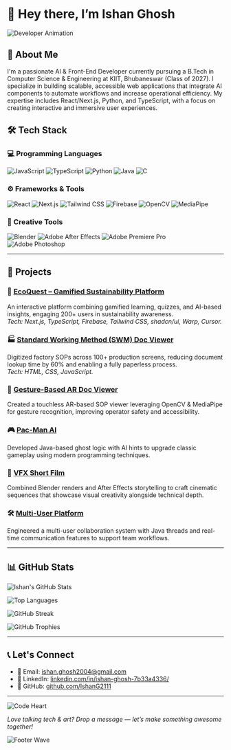 # 👋 Hey there, I’m **Ishan Ghosh**

![Developer Animation](https://media.giphy.com/media/WiI4vdxMjge8c/giphy.gif)

## 🧠 About Me

I'm a passionate AI & Front-End Developer currently pursuing a B.Tech in Computer Science & Engineering at KIIT, Bhubaneswar (Class of 2027). I specialize in building scalable, accessible web applications that integrate AI components to automate workflows and increase operational efficiency. My expertise includes React/Next.js, Python, and TypeScript, with a focus on creating interactive and immersive user experiences.

## 🛠 Tech Stack

### 💻 Programming Languages
![JavaScript](https://img.shields.io/badge/JavaScript-F7DF1E?style=for-the-badge&logo=javascript&logoColor=white)
![TypeScript](https://img.shields.io/badge/TypeScript-3178C6?style=for-the-badge&logo=typescript&logoColor=white)
![Python](https://img.shields.io/badge/Python-3776AB?style=for-the-badge&logo=python&logoColor=white)
![Java](https://img.shields.io/badge/Java-ED8B00?style=for-the-badge&logo=openjdk&logoColor=white)
![C](https://img.shields.io/badge/C-00599C?style=for-the-badge&logo=c&logoColor=white)

### ⚙️ Frameworks & Tools
![React](https://img.shields.io/badge/React-61DAFB?style=for-the-badge&logo=react&logoColor=black)
![Next.js](https://img.shields.io/badge/Next.js-000000?style=for-the-badge&logo=nextdotjs&logoColor=white)
![Tailwind CSS](https://img.shields.io/badge/Tailwind%20CSS-06B6D4?style=for-the-badge&logo=tailwindcss&logoColor=white)
![Firebase](https://img.shields.io/badge/Firebase-FFCA28?style=for-the-badge&logo=firebase&logoColor=black)
![OpenCV](https://img.shields.io/badge/OpenCV-5C3EE8?style=for-the-badge&logo=opencv&logoColor=white)
![MediaPipe](https://img.shields.io/badge/MediaPipe-FF6F61?style=for-the-badge&logo=mediapipe&logoColor=white)

### 🎨 Creative Tools
![Blender](https://img.shields.io/badge/Blender-F5792A?style=for-the-badge&logo=blender&logoColor=white)
![Adobe After Effects](https://img.shields.io/badge/Adobe%20After%20Effects-9999FF?style=for-the-badge&logo=adobe-after-effects&logoColor=white)
![Adobe Premiere Pro](https://img.shields.io/badge/Adobe%20Premiere%20Pro-9999FF?style=for-the-badge&logo=adobe-premiere-pro&logoColor=white)
![Adobe Photoshop](https://img.shields.io/badge/Adobe%20Photoshop-31A8FF?style=for-the-badge&logo=adobe-photoshop&logoColor=white)

---

## 🚀 Projects

### 🌱 [EcoQuest – Gamified Sustainability Platform](https://ecoquest-woad.vercel.app/desktop)
An interactive platform combining gamified learning, quizzes, and AI-based insights, engaging 200+ users in sustainability awareness.  
*Tech: Next.js, TypeScript, Firebase, Tailwind CSS, shadcn/ui, Warp, Cursor.*

### 🏭 [Standard Working Method (SWM) Doc Viewer](https://github.com/IshanG2111/MultiUser/tree/main/Project-1(SWM))
Digitized factory SOPs across 100+ production screens, reducing document lookup time by 60% and enabling a fully paperless process.  
*Tech: HTML, CSS, JavaScript.*

### 🧠 [Gesture-Based AR Doc Viewer](https://github.com/IshanG2111/ar-notes-opener)
Created a touchless AR-based SOP viewer leveraging OpenCV & MediaPipe for gesture recognition, improving operator safety and accessibility.

### 🎮 [Pac-Man AI](https://github.com/IshanG2111/Pac-Man-AI)
Developed Java-based ghost logic with AI hints to upgrade classic gameplay using modern programming techniques.

### 🎥 [VFX Short Film](https://github.com/IshanG2111/VFX-Short-Film)
Combined Blender renders and After Effects storytelling to craft cinematic sequences that showcase visual creativity alongside technical depth.

### 🛠️ [Multi-User Platform](https://github.com/IshanG2111/MultiUser)
Engineered a multi-user collaboration system with Java threads and real-time communication features to support team workflows.

---

## 📊 GitHub Stats

![Ishan's GitHub Stats](https://github-readme-stats.vercel.app/api?username=IshanG2111&show_icons=true&theme=tokyonight&count_private=true)

![Top Languages](https://github-readme-stats.vercel.app/api/top-langs/?username=IshanG2111&theme=tokyonight&layout=compact&langs_count=6)

![GitHub Streak](https://github-readme-streak-stats.herokuapp.com?user=IshanG2111&theme=tokyonight)

![GitHub Trophies](https://github-profile-trophy.vercel.app/?username=IshanG2111&theme=tokyonight&no-frame=true&row=1&column=7)

---

## 📞 Let's Connect

- 📧 Email: [ishan.ghosh2004@gmail.com](mailto:ishan.ghosh2004@gmail.com)
- 🔗 LinkedIn: [linkedin.com/in/ishan-ghosh-7b33a4336/](https://www.linkedin.com/in/ishan-ghosh-7b33a4336/)
- 🐙 GitHub: [github.com/IshanG2111](https://github.com/IshanG2111)

---

![Code Heart](https://media.giphy.com/media/v1.Y2lkPTc5MGI3NjExanl3Z3l3ODl5MXU4ZGl2bHZvczFpbTl6aHFrYjR5aHR6ZjkzOWJjdCZlcD12MV9naWZzX3NlYXJjaCZjdD1n/3oEjI6SIIHBdRxXI40/giphy.gif)

*Love talking tech & art? Drop a message — let’s make something awesome together!*

![Footer Wave](https://capsule-render.vercel.app/api?type=waving&color=gradient&height=60&section=footer)

